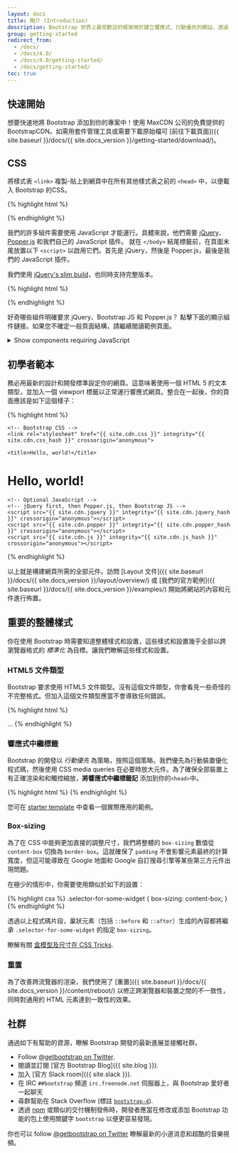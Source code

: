 ```yaml
---
layout: docs
title: 簡介 (Introduction)
description: Bootstrap 世界上最受歡迎的框架用於建立響應式、行動優先的網站，透過 BootstrapCDN 和範本初學頁面開始吧。
group: getting-started
redirect_from:
  - /docs/
  - /docs/4.0/
  - /docs/4.0/getting-started/
  - /docs/getting-started/
toc: true
---
```


## 快速開始

想要快速地將 Bootstrap 添加到你的專案中！使用 MaxCDN 公司的免費提供的 BootstrapCDN。如需用套件管理工具或需要下載原始檔可 [前往下載頁面]({{ site.baseurl }}/docs/{{ site.docs_version }}/getting-started/download/)。

## CSS

將樣式表 `<link>` 複製-貼上到網頁中在所有其他樣式表之前的 `<head>` 中，以便載入 Bootstrap 的CSS。

{% highlight html %}
<link rel="stylesheet" href="{{ site.cdn.css }}" integrity="{{ site.cdn.css_hash }}" crossorigin="anonymous">
{% endhighlight %}

我們的許多組件需要使用 JavaScript 才能運行。具體來說，他們需要 [jQuery](https://jquery.com)、[Popper.js](https://popper.js.org/) 和我們自己的 JavaScript 插件。 就在 `</body>` 結尾標籤前，在頁面末尾放置以下 `<script>` 以啟用它們。首先是 jQuery，然後是 Popper.js，最後是我們的 JavaScript 插件。

我們使用 [jQuery's slim build](https://blog.jquery.com/2016/06/09/jquery-3-0-final-released/)，也同時支持完整版本。

{% highlight html %}
<script src="{{ site.cdn.jquery }}" integrity="{{ site.cdn.jquery_hash }}" crossorigin="anonymous"></script>
<script src="{{ site.cdn.popper }}" integrity="{{ site.cdn.popper_hash }}" crossorigin="anonymous"></script>
<script src="{{ site.cdn.js }}" integrity="{{ site.cdn.js_hash }}" crossorigin="anonymous"></script>
{% endhighlight %}

好奇哪些組件明確要求 jQuery、Bootstrap JS 和 Popper.js？ 點擊下面的顯示組件鏈接。如果您不確定一般頁面結構，請繼續閱讀範例頁面。

<details>
<summary class="text-primary mb-3">Show components requiring JavaScript</summary>
{% markdown %}
- Alerts for dismissing
- Buttons for toggling states and checkbox/radio functionality
- Carousel for all slide behaviors, controls, and indicators
- Collapse for toggling visibility of content
- Dropdowns for displaying and positioning (also requires [Popper.js](https://popper.js.org/))
- Modals for displaying, positioning, and scroll behavior
- Navbar for extending our Collapse plugin to implement responsive behavior
- Tooltips and popovers for displaying and positioning (also requires [Popper.js](https://popper.js.org/))
- Scrollspy for scroll behavior and navigation updates
{% endmarkdown %}
</details>

## 初學者範本

務必用最新的設計和開發標準設定你的網頁。這意味著使用一個 HTML 5 的文本類型，並加入一個 viewport 標籤以正常運行響應式網頁。整合在一起後，你的頁面應該是如下這個樣子：

{% highlight html %}
<!doctype html>
<html lang="en">
  <head>
    <!-- Required meta tags -->
    <meta charset="utf-8">
    <meta name="viewport" content="width=device-width, initial-scale=1, shrink-to-fit=no">

    <!-- Bootstrap CSS -->
    <link rel="stylesheet" href="{{ site.cdn.css }}" integrity="{{ site.cdn.css_hash }}" crossorigin="anonymous">

    <title>Hello, world!</title>
  </head>
  <body>
    <h1>Hello, world!</h1>

    <!-- Optional JavaScript -->
    <!-- jQuery first, then Popper.js, then Bootstrap JS -->
    <script src="{{ site.cdn.jquery }}" integrity="{{ site.cdn.jquery_hash }}" crossorigin="anonymous"></script>
    <script src="{{ site.cdn.popper }}" integrity="{{ site.cdn.popper_hash }}" crossorigin="anonymous"></script>
    <script src="{{ site.cdn.js }}" integrity="{{ site.cdn.js_hash }}" crossorigin="anonymous"></script>
  </body>
</html>
{% endhighlight %}

以上就是構建網頁所需的全部元件。訪問 [Layout 文件]({{ site.baseurl }}/docs/{{ site.docs_version }}/layout/overview/) 或 [我們的官方範例]({{ site.baseurl }}/docs/{{ site.docs_version }}/examples/) 開始將網站的內容和元件進行佈置。

## 重要的整體樣式

你在使用 Bootstrap 時需要知道整體樣式和設置，這些樣式和設置幾乎全部以跨瀏覽器格式的 *標準化* 為目標。讓我們瞭解這些樣式和設置。

### HTML5 文件類型

Bootstrap 要求使用 HTML5 文件類型。沒有這個文件類型，你會看見一些奇怪的不完整格式。但加入這個文件類型應當不會導致任何錯誤。

{% highlight html %}
<!doctype html>
<html lang="en">
  ...
</html>
{% endhighlight %}

### 響應式中繼標籤

Bootstrap 的開發以 *行動優先* 為策略，按照這個策略，我們優先為行動裝置優化程式碼，然後使用 CSS media queries 在必要時放大元件。為了確保全部裝置上有正確渲染和和觸控縮放，**將響應式中繼標籤記** 添加到你的`<head>`中。

{% highlight html %}
<meta name="viewport" content="width=device-width, initial-scale=1, shrink-to-fit=no">
{% endhighlight %}

您可在 [starter template](#starter-template) 中查看一個實際應用的範例。

### Box-sizing

為了在 CSS 中能夠更加直接的調整尺寸，我們將整體的 `box-sizing` 數值從 `content-box` 切換為 `border-box`。這就確保了 `padding` 不會影響元素最終的計算寬度，但這可能導致在 Google 地圖和 Google 自訂搜尋引擎等某些第三方元件出現問題。

在極少的情形中，你需要使用類似於如下的設置：

{% highlight css %}
.selector-for-some-widget {
  box-sizing: content-box;
}
{% endhighlight %}

透過以上程式碼片段，巢狀元素（包括 `::before` 和 `::after`）生成的內容都將繼承 `.selector-for-some-widget` 的指定 `box-sizing`。

瞭解有關 [盒模型及尺寸在 CSS Tricks](https://css-tricks.com/box-sizing/).

### 重置

為了改善跨流覽器的渲染，我們使用了 [重置]({{ site.baseurl }}/docs/{{ site.docs_version }}/content/reboot/) 以修正跨瀏覽器和裝置之間的不一致性，同時對通用的 HTML 元素達到一致性的效果。

## 社群

通過如下有幫助的資源，瞭解 Bootstrap 開發的最新進展並接觸社群。

- Follow [@getbootstrap on Twitter](https://twitter.com/getbootstrap).
- 閱讀並訂閱 [官方 Bootstrap Blog]({{ site.blog }}).
- 加入 [官方 Slack room]({{ site.slack }}).
- 在 IRC `##bootstrap` 頻道 `irc.freenode.net` 伺服器上，與 Bootstrap 愛好者一起聊天
- 尋群幫助在 Stack Overflow (標註 [`bootstrap-4`](https://stackoverflow.com/questions/tagged/bootstrap-4)).
- 透過 [npm](https://www.npmjs.com/browse/keyword/bootstrap) 或類似的交付機制發佈時，開發者應當在修改或添加 Bootstrap 功能的包上使用關鍵字 `bootstrap` 以便更容易發現。

你也可以 follow [@getbootstrap on Twitter](https://twitter.com/getbootstrap) 瞭解最新的小道消息和超酷的音樂視頻。
